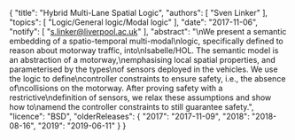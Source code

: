 {
    "title": "Hybrid Multi-Lane Spatial Logic",
    "authors": [
        "Sven Linker"
    ],
    "topics": [
        "Logic/General logic/Modal logic"
    ],
    "date": "2017-11-06",
    "notify": [
        "s.linker@liverpool.ac.uk"
    ],
    "abstract": "\nWe present a semantic embedding of a spatio-temporal multi-modal\nlogic, specifically defined to reason about motorway traffic, into\nIsabelle/HOL. The semantic model is an abstraction of a motorway,\nemphasising local spatial properties, and parameterised by the types\nof sensors deployed in the vehicles. We use the logic to define\ncontroller constraints to ensure safety, i.e., the absence of\ncollisions on the motorway. After proving safety with a restrictive\ndefinition of sensors, we relax these assumptions and show how to\namend the controller constraints to still guarantee safety.",
    "licence": "BSD",
    "olderReleases": {
        "2017": "2017-11-09",
        "2018": "2018-08-16",
        "2019": "2019-06-11"
    }
}
